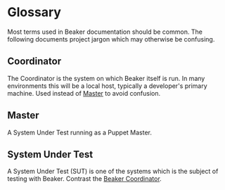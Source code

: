 # Glossary

Most terms used in Beaker documentation should be common. The following documents project jargon which may otherwise be confusing.

## Coordinator

The Coordinator is the system on which Beaker itself is run. In many environments this will be a local host, typically a developer's primary machine. Used instead of [Master](#master) to avoid confusion.

## Master

A System Under Test running as a Puppet Master.

## System Under Test

A System Under Test (SUT) is one of the systems which is the subject of testing with Beaker. Contrast the [Beaker Coordinator](#coordinator).
